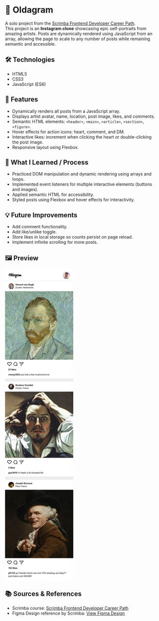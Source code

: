 # 📸 Oldagram

A solo project from the [Scrimba Frontend Developer Career Path](https://scrimba.com/frontend-path-c0j).  
This project is an **Instagram clone** showcasing epic self-portraits from amazing artists. Posts are dynamically rendered using JavaScript from an array, allowing the page to scale to any number of posts while remaining semantic and accessible.

## 🛠️ Technologies
- HTML5  
- CSS3  
- JavaScript (ES6)

## 🚀 Features
- Dynamically renders all posts from a JavaScript array.
- Displays artist avatar, name, location, post image, likes, and comments.
- Semantic HTML elements: `<header>`, `<main>`, `<article>`, `<section>`, `<figure>`.
- Hover effects for action icons: heart, comment, and DM.
- Interactive likes: increment when clicking the heart or double-clicking the post image.
- Responsive layout using Flexbox.

## 🧠 What I Learned / Process
- Practiced DOM manipulation and dynamic rendering using arrays and loops.
- Implemented event listeners for multiple interactive elements (buttons and images).
- Applied semantic HTML for accessibility.
- Styled posts using Flexbox and hover effects for interactivity.

## 💡 Future Improvements
- Add comment functionality.
- Add like/unlike toggle.
- Store likes in local storage so counts persist on page reload.
- Implement infinite scrolling for more posts.

## 🖼️ Preview

![Oldagram Preview Screenshot](images/screenshot-oldagram.png)

## 📚 Sources & References
- Scrimba course: [Scrimba Frontend Developer Career Path](https://scrimba.com/frontend-path-c0j)  
- Figma Design reference by Scrimba: [View Figma Design](https://www.figma.com/design/h0MKma9TTWzGOMQ9Ia6ROW/Oldagram?node-id=0-1&p=f&t=1VIJva7ESjCWB2UZ-0)
